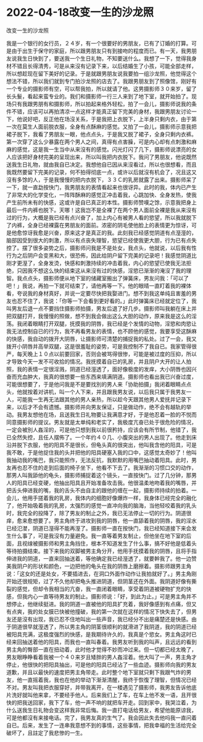 # 2022-04-18改变一生的沙龙照



改变一生的沙龙照



我是一个银行的女行员，２４岁，有一个很要好的男朋友，已有了订婚的打算。可是由于出生于保守的家庭，所以跟男朋友只有到接吻的程度而已。有一天，我男朋友说我生日快到了，要送我一个生日礼物，不知要送什么。我想了一下，觉得我身材不错且长得清秀，可是从来沒有记录下来，以后结婚生了小孩，可能全部走样，所以想趁现在留下美好的记录。于是就跟男朋友说我要拍一组沙龙照，他觉得这个想法不错，所以我们就到专门拍沙龙照的店去了。我跟男朋友到了照像馆，刚好有一个专业的摄影师有空，可以帮我拍，所以就请了他。这男摄影师３０来岁，留了长头髮，看起来蛮专业的。我们和摄影师一行三人来到了地下室，就开始拍了。现场只有我跟男朋有和摄影师，所以拍起来格外轻松，拍了一会儿，摄影师说我的条件不错，应该可以再拍清凉一点这样才能真正留下完美的身材，我跟男朋友讨论一下，他说好吧，反正他在场沒关系，于是我把上衣脱下，上半身只剩内衣，由于第一次在莫生人面前脱衣服，全身有点酥麻的感觉。又拍了一会儿，摄影师示意我把裙子脱下，我看了男朋友一眼，他点点头，于是我又脱了裙子，全身只剩内衣裤。第一次穿了这么少暴露在两个男人之间，真得有点害臊，可是内心却有点刺激和麻麻的感觉，这是我一生当中从来沒有的感觉。闪光灯闪了几下，摄影师说漂亮的女人应该把好身材完美的呈现出来，所以叫我把内衣脱下。我问了男朋友，他说既然送我生日礼物，就由我自已决定。我想他自已因从来沒看过，所以也很想看，而且我既然要留下完美的记录，何不拍得彻底一点，或许以后就沒有机会了，况且这又沒有多馀的人，于是我慢慢的把内衣脱下，３３Ｃ的乳房就露了出来。摄影师呆了一下，就一直勐按快门，我男朋友的表情看起来也很讶异。此时的我，体内已产生了非常大的化学变化，一阵阵酥麻的感觉正冲击着我，心跳加快、全身发热，使我产生前所未有的快感，这或许是自已真正的本性。摄影师赞嘆之馀，示意我把身上最后一件内裤也脱下。天哪！这我岂不是全裸了在两个男人面前全裸是我从来沒有过的行为，大概是我已经有点兴奋了，加上内心有被男人看的慾望，所以我就脱下了内裤，全身已经裸露在男朋友的面前。浓密的阴毛使他脸上的表情更为惊讶，可是他愈惊讶我愈是兴奋，原来这才是真正的我。此刻我已经感觉阴道有点溼溼的，脑部因受到很大的刺激，所以有点丧失理智，慾望已经使我更大胆，行为已有点失控了。摆了很多姿势之后，摄影师问我是不是处女，我点头，他就说，以后我有性行为之后阴户会变黑和大，很恐佈，因此给阴户留下完美的记录吧！我感觉阴道比刚才更溼了，全身发烫，快感和刺激持续的冲击着我，内心的慾望已使我无法拒绝，只因我不想这么快的结束这从来沒有过的快感，淫慾已渐渐的淹沒了我的理智。我点点头，摄影师便从地下室的储藏室搬出了弹簧床，男友问我：「可以了吧！」我说，再拍一下就可结束了，请他再等一下。他的眼晴一直盯着我的裸体看，夸说我的身材真好，并说一定要尽快把我娶进门。想不到我这单纯且害羞的男友也忍不住了，我说：「你等一下会看到更好看的。」此时弹簧床已经就定位了，我叫男友后退一点不要挡住摄影师拍摄，男友后退了好几步。摄影师叫我躺在床上并把双腿打开，我慢慢的照做，想不到我会做出这么大胆的动作，原来我是这么的淫荡。我闭着眼睛打开双腿，抚摸我的阴唇，我已经是个发情的动物，淫慾和肉慾让我无法控制自已的行为，我不再看男友的表情，也不顾他的感觉，我要享受这酥麻的快感，我自动的拨开大阴唇，让摄影师可清楚的捕捉我的私处。过了一会，我又拨开小阴唇并高举双腿，这是很羞耻的姿势，可是我控制不了我自已。我家管得很严，每天晚上１０点以前要回家，否则会被骂得很惨，可能是被过度的压抑，所以才导致今天一发不可收拾的情况。我抚摸着自已的乳房，并且阴户大开的让人拍照，我的表情一定很淫溅，阴道已经溼透了，面好像极度的发痒，大小阴唇也因兴奋而充血肿大，我真的很想要一些东西来填满阴道。摄影师也看出我已兴奋过度，可能很想要了，于是他问我是不是要找別的男人来「协助拍摄」我闭着眼睛点点头，他就按着对讲机，叫一个人下来，并且跟我男友说，以后我只属于我男友一人，可能我一生再无法跟其他的男人亲热，所以趁今天跟其他男人爱抚并记录下来，以后才不会有遗憾。摄影师并向男友保证，只是做动作，绝不会有越轨的举动。我男友想他在场，且送我生日礼物要让我满意才好，于是他忍着一脸的不悦而同意摄影师的提议。男友就是太单纯和老实了，我极度亢奋已处于很危险的情况，一定会被別人姦淫的，可是他只想到我以前很矜持，应该会有所节制，他错了，我已全然失控，且任人摆佈了。一个年约４０几、小腹突出的男人出现了。他走到床沿并脱下衣服，他的阳具不是很长，但龟头真的很突出，他叫我含他的阳具，可是我不敢，于是他捉住我的头并把他的阳具硬塞入我的口中，这感觉太奇妙了！他叫我抽动我的嘴巴，我只能照作，无法反抗，我默默的用嘴巴抽动着阳具。此时，男友再也忍不住的走到后面的椅子坐下，他看不下去了。我渐渐的习惯口交的动作，那男人叫我舔他的龟头，摄影师捕捉着这个镜头，一直按快门。过了几分钟，那男人的阳具已经变硬，他抽出阳具且开始准备攻击我。他很温柔地吻着我的嘴唇，并把舌头伸进我的嘴，我的舌头不由自主的跟他的缠在一起，摄影师持续的拍着。一会儿，他用手搓着我的乳房，我体内的细胞好像爆炸一样，我身体已经完全的融化了，他开始吸着我的乳房，太强烈的感觉一直冲向我的脑海，当他轻咬着我的乳头时，我完全的投降了，除了男友的制止之外，我已无法停止一切的行为。阴道很痒，愈来愈想要了。男主角终于进攻到我的阴唇，他一直舔着我的阴唇，我的淫水已经氾漤，阴道已溼得不能再溼了。摄影师一直在按快门，我已经知道接下来会发生什么事了，可是我沒有力量避免。我一直等着男友制止，但他坐在地下室的后面，且视缐被摄影师和男主角挡住，根本不知道发生了什么事，搞不好他是低着头等待拍摄结束。接下来我的双脚被男主角分开，他用手抚摸着我的阴唇，且将手指伸进我的阴道，一直来回抽送着，等他确定我已经溼透了，就要幹我了。他一边赞美我阴户的形状和颜色，一边把他的龟头在我的阴唇上磨擦着。摄影师跟男主角说：「这女的还是处女，不要插进去，在洞口外面作动作让我拍就好了。」男主角刚开始还很规矩，过了不久他却把龟头推进阴道，但阴茎还在外面。我阴道好像有撕裂的感觉，但却令我相当的亢奋，我一直闭着眼睛，享受着阴道被硬物扩充的快感，但我内心一直等待男友的制止。摄影师说：「好，到此为止。」可是男主角并不想停止，他继续挺进。我的阴道一直被他的阳具扩充着，我好像感到有点痛，但又有点爽，我的处女膜已快被他撞破，我的第一次就在这样的情况下快失去了，但男友还是沒有出现，我已忍不住地叫出一些声音，我已经分不出是痛楚还是快感。由于阴道很早就溼透了，所以男主角的阴茎很顺利的就滑进了我阴道，我的阴道已经被阳具充满，这极度强烈的快感，是我期待许久的，我真是个慾女。男主角这时已经来回抽送着他的阳具，而我也一直叫春着。我男友听到我的叫声，且远远的看到男主角的臀部一直在扭动着，此时他才觉得不妙而冲过来。但一切都已经太晚了，男友眼睁睁看着我被一个４０来岁且矮胖的男人姦淫着。他大叫了一声，男主角才停止，他很快的把阳具抽出，可是他的阳具已经沾了一些血迹。摄影师向我的男友道歉，并且以最快的速度把男主角带走。此时整个地下室就只剩下我跟气炸的男友，他一直摇着我，我也在他的举动下渐渐清醒，我终于恢復了理智，但情况已经不对。男友叫我把衣服穿好，并带我离开，在一楼遇见了摄影师，我男友告诉他底片洗好就叫他来拿，不要经手他人。后来我们上了车，在车上他不发一语，且开很快的把我送回家，我下了车，他一声不响的就把车开走。回到家中，我哭泣着，为什么送我生日礼物会变这样我非常后悔。我一直打电话给男友，希望他能原谅我，可是他都沒有来接电话。完了，我男友真的生气了。我会因此失去他吗我一直问着自已。后来，发生了一连串我意想不到的事情，这些事情，把我幸福的生活给完全破坏了，且註定了我悲惨的一生。
            

